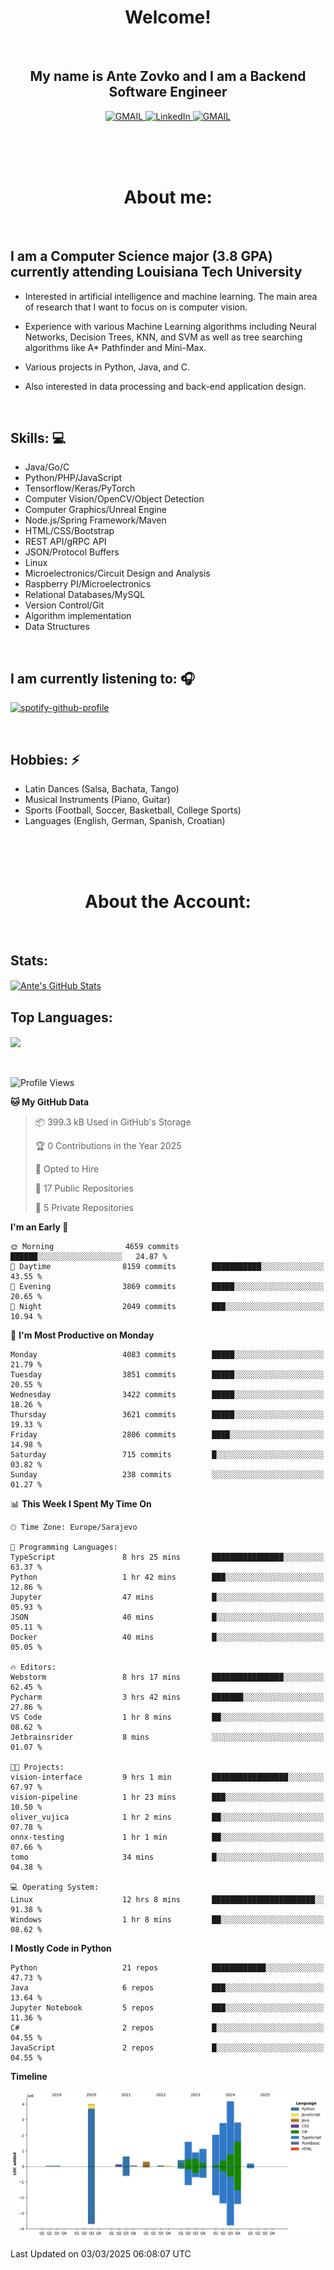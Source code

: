 
<h1 align="center"> Welcome!</h1>
<br>

<h2 align="center">My name is Ante Zovko and I am a Backend Software Engineer</h2> 

<p align= "center">
  <a href="https://mail.google.com/mail/u/0/?view=cm&fs=1&to=antezovko.az@gmail.com&tf=1">
      <img alt="GMAIL" src="https://img.shields.io/badge/Email-Contact-darkred?style=for-the-badge&logo=gmail&labelColor=grey&logoColor=white" />
    </a>
 <a href="https://www.linkedin.com/in/antezovko/">
      <img alt="LinkedIn" src="https://img.shields.io/badge/LinkedIn-Connect-Blue?style=for-the-badge&logo=LinkedIn" />
    </a>
   <a href="https://www.facebook.com/ZovkoAntee/">
      <img alt="GMAIL" src="https://img.shields.io/badge/Facebook-Add%20Friend-darkblue?style=for-the-badge&logo=Facebook&logoColor=white" />
    </a>

  </p>

<br>
<br>
<br>

<h1 align="center">About me:</h1>

<br>

## I am a Computer Science major (3.8 GPA) currently attending Louisiana Tech University
  - Interested in artificial intelligence and machine learning. The main area of research that I want to focus on is computer vision. 

  - Experience with various Machine Learning algorithms including Neural Networks, Decision Trees, KNN, and SVM as well as tree searching algorithms like A* Pathfinder and Mini-Max.

  - Various projects in Python, Java, and C.

   - Also interested in data processing and back-end application design.

<br>

## Skills: 💻
- Java/Go/C
- Python/PHP/JavaScript
- Tensorflow/Keras/PyTorch
- Computer Vision/OpenCV/Object
Detection
- Computer Graphics/Unreal Engine
- Node.js/Spring Framework/Maven 
- HTML/CSS/Bootstrap
- REST API/gRPC API 
- JSON/Protocol Buffers
- Linux 
- Microelectronics/Circuit Design
and Analysis
- Raspberry PI/Microelectronics
- Relational Databases/MySQL 
- Version Control/Git
- Algorithm implementation
- Data Structures


<br>

## I am currently listening to: 🎧
[![spotify-github-profile](https://spotify-github-profile.vercel.app/api/view?uid=u06dtc9h3le4tq61m3x12o9uh&cover_image=true&theme=default&bar_color=53b14f&bar_color_cover=false)](https://github.com/kittinan/spotify-github-profile)

<br>


## Hobbies: ⚡ 
- Latin Dances (Salsa, Bachata, Tango)
- Musical Instruments (Piano, Guitar)
- Sports (Football, Soccer, Basketball, College Sports)
- Languages (English, German, Spanish, Croatian)

<br>
<br>
<br>

<h1 align="center">About the Account:</h1>

<br>

## Stats: 
<a href="https://github.com/AnteZovko23">
  <img align="center" src="https://github-readme-stats.antezovko23.vercel.app/api?username=AnteZovko23&show_icons=true&line_height=27&count_private=true&title_color=ffffff&text_color=c9cacc&icon_color=2bbc8a&bg_color=1d1f21" alt="Ante's GitHub Stats" />
</a>


<br>

## Top Languages:
<img align="center" src="https://github-readme-stats.antezovko23.vercel.app/api/top-langs/?username=AnteZovko23&title_color=ffffff&text_color=c9cacc&icon_color=2bbc8a&bg_color=1d1f21" />






<br>
<br>
<br>


<!--START_SECTION:waka-->
![Profile Views](http://img.shields.io/badge/Profile%20Views-3-blue)

**🐱 My GitHub Data** 

> 📦 399.3 kB Used in GitHub's Storage 
 > 
> 🏆 0 Contributions in the Year 2025
 > 
> 💼 Opted to Hire
 > 
> 📜 17 Public Repositories 
 > 
> 🔑 5 Private Repositories 
 > 
**I'm an Early 🐤** 

```text
🌞 Morning                4659 commits        ██████░░░░░░░░░░░░░░░░░░░   24.87 % 
🌆 Daytime                8159 commits        ███████████░░░░░░░░░░░░░░   43.55 % 
🌃 Evening                3869 commits        █████░░░░░░░░░░░░░░░░░░░░   20.65 % 
🌙 Night                  2049 commits        ███░░░░░░░░░░░░░░░░░░░░░░   10.94 % 
```
📅 **I'm Most Productive on Monday** 

```text
Monday                   4083 commits        █████░░░░░░░░░░░░░░░░░░░░   21.79 % 
Tuesday                  3851 commits        █████░░░░░░░░░░░░░░░░░░░░   20.55 % 
Wednesday                3422 commits        █████░░░░░░░░░░░░░░░░░░░░   18.26 % 
Thursday                 3621 commits        █████░░░░░░░░░░░░░░░░░░░░   19.33 % 
Friday                   2806 commits        ████░░░░░░░░░░░░░░░░░░░░░   14.98 % 
Saturday                 715 commits         █░░░░░░░░░░░░░░░░░░░░░░░░   03.82 % 
Sunday                   238 commits         ░░░░░░░░░░░░░░░░░░░░░░░░░   01.27 % 
```


📊 **This Week I Spent My Time On** 

```text
🕑︎ Time Zone: Europe/Sarajevo

💬 Programming Languages: 
TypeScript               8 hrs 25 mins       ████████████████░░░░░░░░░   63.37 % 
Python                   1 hr 42 mins        ███░░░░░░░░░░░░░░░░░░░░░░   12.86 % 
Jupyter                  47 mins             █░░░░░░░░░░░░░░░░░░░░░░░░   05.93 % 
JSON                     40 mins             █░░░░░░░░░░░░░░░░░░░░░░░░   05.11 % 
Docker                   40 mins             █░░░░░░░░░░░░░░░░░░░░░░░░   05.05 % 

🔥 Editors: 
Webstorm                 8 hrs 17 mins       ████████████████░░░░░░░░░   62.45 % 
Pycharm                  3 hrs 42 mins       ███████░░░░░░░░░░░░░░░░░░   27.86 % 
VS Code                  1 hr 8 mins         ██░░░░░░░░░░░░░░░░░░░░░░░   08.62 % 
Jetbrainsrider           8 mins              ░░░░░░░░░░░░░░░░░░░░░░░░░   01.07 % 

🐱‍💻 Projects: 
vision-interface         9 hrs 1 min         █████████████████░░░░░░░░   67.97 % 
vision-pipeline          1 hr 23 mins        ███░░░░░░░░░░░░░░░░░░░░░░   10.50 % 
oliver_vujica            1 hr 2 mins         ██░░░░░░░░░░░░░░░░░░░░░░░   07.78 % 
onnx-testing             1 hr 1 min          ██░░░░░░░░░░░░░░░░░░░░░░░   07.66 % 
tomo                     34 mins             █░░░░░░░░░░░░░░░░░░░░░░░░   04.38 % 

💻 Operating System: 
Linux                    12 hrs 8 mins       ███████████████████████░░   91.38 % 
Windows                  1 hr 8 mins         ██░░░░░░░░░░░░░░░░░░░░░░░   08.62 % 
```

**I Mostly Code in Python** 

```text
Python                   21 repos            ████████████░░░░░░░░░░░░░   47.73 % 
Java                     6 repos             ███░░░░░░░░░░░░░░░░░░░░░░   13.64 % 
Jupyter Notebook         5 repos             ███░░░░░░░░░░░░░░░░░░░░░░   11.36 % 
C#                       2 repos             █░░░░░░░░░░░░░░░░░░░░░░░░   04.55 % 
JavaScript               2 repos             █░░░░░░░░░░░░░░░░░░░░░░░░   04.55 % 
```



**Timeline**

![Lines of Code chart](https://raw.githubusercontent.com/AnteZovko23/AnteZovko23/master/assets/bar_graph.png)


 Last Updated on 03/03/2025 06:08:07 UTC
<!--END_SECTION:waka-->


